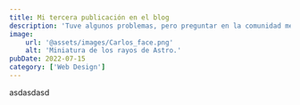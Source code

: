 ```yaml
---
title: Mi tercera publicación en el blog
description: 'Tuve algunos problemas, pero preguntar en la comunidad me ayudó mucho.'
image:
    url: '@assets/images/Carlos_face.png'
    alt: 'Miniatura de los rayos de Astro.'
pubDate: 2022-07-15
category: ['Web Design']
---
```


asdasdasd
